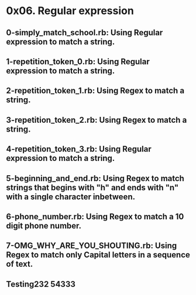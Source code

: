# 0x06. Regular expression
## 0-simply_match_school.rb: Using Regular expression to match a string.
## 1-repetition_token_0.rb: Using Regular expression to match a string.
## 2-repetition_token_1.rb: Using Regex to match a string.
## 3-repetition_token_2.rb: Using Regex to match a string.
## 4-repetition_token_3.rb: Using Regular expression to match a string.
## 5-beginning_and_end.rb: Using Regex to match strings that begins with "h" and ends with "n" with a single character inbetween.
## 6-phone_number.rb: Using Regex to match a 10 digit phone number.
## 7-OMG_WHY_ARE_YOU_SHOUTING.rb: Using Regex to match only Capital letters in a sequence of text.
## Testing232 54333
